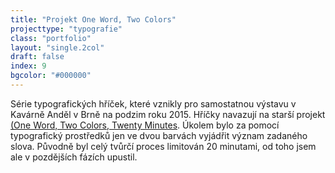 ```yaml
---
title: "Projekt One Word, Two Colors"
projecttype: "typografie"
class: "portfolio"
layout: "single.2col"
draft: false
index: 9
bgcolor: "#000000"
---
```



Série typografických hříček, které vznikly pro samostatnou výstavu v Kavárně Anděl v Brně na podzim roku 2015. Hříčky navazují na starší projekt [(One Word, Two Colors, Twenty Minutes](https://www.facebook.com/OneWordTwoColors/). Úkolem bylo za pomocí typografický prostředků jen ve dvou barvách vyjádřit význam zadaného slova. Původně byl celý tvůrčí proces limitován 20 minutami, od toho jsem ale v pozdějších fázích upustil.